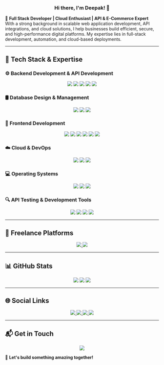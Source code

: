 ### <div align="center">Hi there, I'm Deepak! 👋</div>

🚀 **Full Stack Developer | Cloud Enthusiast | API & E-Commerce Expert**  
With a strong background in scalable web application development, API integrations, and cloud solutions, I help businesses build efficient, secure, and high-performance digital platforms. My expertise lies in full-stack development, automation, and cloud-based deployments.

---

## 🎨 **Tech Stack & Expertise**

### ⚙️ **Backend Development & API Development**
<p align="center">
  <img src="https://img.shields.io/badge/Node.js-%23339933.svg?style=for-the-badge&logo=node.js&logoColor=white" />
  <img src="https://img.shields.io/badge/NestJS-%23E0234E.svg?style=for-the-badge&logo=nestjs&logoColor=white" />
  <img src="https://img.shields.io/badge/Express.js-%23000000.svg?style=for-the-badge&logo=express&logoColor=white" />
  <img src="https://img.shields.io/badge/Socket.io-%23010101.svg?style=for-the-badge&logo=socket.io&logoColor=white" />
  <img src="https://img.shields.io/badge/Shopify%20API-%237AB55C.svg?style=for-the-badge&logo=shopify&logoColor=white" />
</p>

### 🛢 **Database Design & Management**
<p align="center">
  <img src="https://img.shields.io/badge/MySQL-%234479A1.svg?style=for-the-badge&logo=mysql&logoColor=white" />
  <img src="https://img.shields.io/badge/Sequelize-%230052CC.svg?style=for-the-badge&logo=sequelize&logoColor=white" />
  <img src="https://img.shields.io/badge/MongoDB-%2347A248.svg?style=for-the-badge&logo=mongodb&logoColor=white" />
</p>

### 🎨 **Frontend Development**
<p align="center">
  <img src="https://img.shields.io/badge/HTML5-%23E34F26.svg?style=for-the-badge&logo=html5&logoColor=white" />
  <img src="https://img.shields.io/badge/CSS3-%231572B6.svg?style=for-the-badge&logo=css3&logoColor=white" />
  <img src="https://img.shields.io/badge/Bootstrap-%237952B3.svg?style=for-the-badge&logo=bootstrap&logoColor=white" />
  <img src="https://img.shields.io/badge/TailwindCSS-%2306B6D4.svg?style=for-the-badge&logo=tailwindcss&logoColor=white" />
  <img src="https://img.shields.io/badge/React-%2361DAFB.svg?style=for-the-badge&logo=react&logoColor=black" />
  <img src="https://img.shields.io/badge/Next.js-%23000000.svg?style=for-the-badge&logo=nextdotjs&logoColor=white" />
</p>

### ☁️ **Cloud & DevOps**
<p align="center">
  <img src="https://img.shields.io/badge/AWS-%23FF9900.svg?style=for-the-badge&logo=amazon-aws&logoColor=white" />
  <img src="https://img.shields.io/badge/EC2-%23FF9900.svg?style=for-the-badge&logo=amazon-aws&logoColor=white" />
  <img src="https://img.shields.io/badge/S3-%23FF9900.svg?style=for-the-badge&logo=amazon-aws&logoColor=white" />
</p>

### 💻 **Operating Systems**
<p align="center">
  <img src="https://img.shields.io/badge/Linux-%23FCC624.svg?style=for-the-badge&logo=linux&logoColor=black" />
  <img src="https://img.shields.io/badge/MacOS-%23000000.svg?style=for-the-badge&logo=apple&logoColor=white" />
  <img src="https://img.shields.io/badge/Windows-%230078D6.svg?style=for-the-badge&logo=windows&logoColor=white" />
</p>

### 🔍 **API Testing & Development Tools**
<p align="center">
  <img src="https://img.shields.io/badge/Postman-%23FF6C37.svg?style=for-the-badge&logo=postman&logoColor=white" />
  <img src="https://img.shields.io/badge/API%20Testing-%23000000.svg?style=for-the-badge&logo=api&logoColor=white" />
  <img src="https://img.shields.io/badge/VS%20Code-%23007ACC.svg?style=for-the-badge&logo=visual-studio-code&logoColor=white" />
  <img src="https://img.shields.io/badge/IDM-%23000000.svg?style=for-the-badge&logo=internetdownloadmanager&logoColor=white" />
</p>

---

## 🌟 **Freelance Platforms**
<p align="center">
  <a href="https://www.fiverr.com/mr_deepak01/buying?source=avatar_menu_profile">
    <img src="https://img.shields.io/badge/Fiverr-%2300B22D.svg?style=for-the-badge&logo=fiverr&logoColor=white" />
  </a>
  <a href="https://www.upwork.com/freelancers/~0110e5444393152a41">
    <img src="https://img.shields.io/badge/Upwork-%236FDA44.svg?style=for-the-badge&logo=upwork&logoColor=white" />
  </a>
</p>

---

## 📊 **GitHub Stats**
<p align="center">
  <img src="https://github-readme-stats.vercel.app/api?username=MrDeepak22&show_icons=true&theme=radical" />
  <img src="https://github-readme-streak-stats.herokuapp.com/?user=MrDeepak22&theme=radical" />
  <img src="https://github-readme-stats.vercel.app/api/top-langs/?username=MrDeepak22&layout=compact&theme=radical" />
</p>

---

## 🌐 **Social Links**
<p align="center">
  <a href="https://www.instagram.com/_mrdeepak01_/">
    <img src="https://img.shields.io/badge/Instagram-%23E4405F.svg?style=for-the-badge&logo=instagram&logoColor=white" />
  </a>
  <a href="https://www.facebook.com/profile.php?id=61566915376955">
    <img src="https://img.shields.io/badge/Facebook-%231877F2.svg?style=for-the-badge&logo=facebook&logoColor=white" />
  </a>
  <a href="https://www.linkedin.com/in/deepak-k-704410ab/">
    <img src="https://img.shields.io/badge/LinkedIn-%230A66C2.svg?style=for-the-badge&logo=linkedin&logoColor=white" />
  </a>
  <a href="https://erdeepakkumar.in/">
    <img src="https://img.shields.io/badge/Portfolio-%23000000.svg?style=for-the-badge&logo=vercel&logoColor=white" />
  </a>
</p>

---

## 📬 **Get in Touch**
<p align="center">
  <a href="mailto:mrdeepak111099@gmail.com">
    <img src="https://img.shields.io/badge/Email-%23D14836.svg?style=for-the-badge&logo=gmail&logoColor=white" />
  </a>
</p>

🚀 **Let's build something amazing together!**
